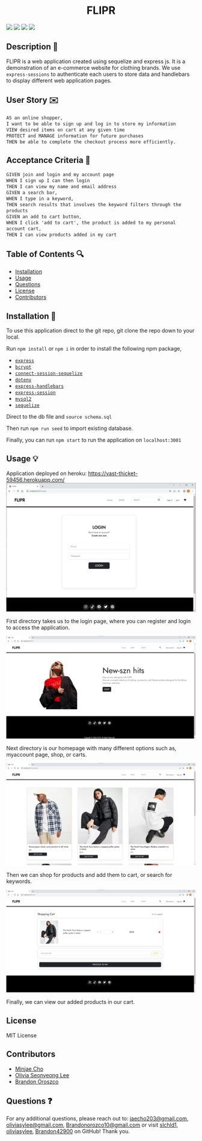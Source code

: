 <h1 align="center">FLIPR</h1>
<p>
    <img src="https://img.shields.io/github/repo-size/slchld1/project_e-commerce_" />
    <img src="https://img.shields.io/github/languages/top/slchld1/project_e-commerce_"  />
    <img src="https://img.shields.io/github/last-commit/slchld1/project_e-commerce_" />
    <img src="https://img.shields.io/badge/license-MIT-brightgreen"/>
</p>

## Description 💾
FLIPR is a web application created using sequelize and express js. It is a demonstration of an e-commerce website for clothing brands. We use `express-sessions` to authenticate each users to store data and handlebars to display different web application pages. 

## User Story ✉️
~~~
AS an online shopper, 
I want to be able to sign up and log in to store my information
VIEW desired items on cart at any given time
PROTECT and MANAGE information for future purchases
THEN be able to complete the checkout process more efficiently. 
~~~
## Acceptance Criteria 📩
~~~
GIVEN join and login and my account page
WHEN I sign up I can then login
THEN I can view my name and email address
GIVEN a search bar,
WHEN I type in a keyword,
THEN search results that involves the keyword filters through the products
GIVEN an add to cart button,
WHEN I click 'add to cart', the product is added to my personal account cart,
THEN I can view products added in my cart 
~~~
## Table of Contents 🔍
* [Installation](#installation-)
* [Usage](#usage-)
* [Questions](#questions-)
* [License](#license)
* [Contributors](#contributors)

## Installation 🔨
To use this application direct to the git repo, git clone the repo down to your local.

Run `npm install` or `npm i` in order to install the following npm package,

* [`express`](https://www.npmjs.com/package/express)
* [`bcrypt`](https://www.npmjs.com/package/bcrypt)
* [`connect-session-sequelize`](https://www.npmjs.com/package/connect-session-sequelize)
* [`dotenv`](https://www.npmjs.com/package/dotenv)
* [`express-handlebars`](https://www.npmjs.com/package/express-handlebars)
* [`express-session`](https://www.npmjs.com/package/express-sessions)
* [`mysql2`](https://www.npmjs.com/package/mysql2)
* [`sequelize`](https://www.npmjs.com/package/sequelize)

Direct to the db file and `source schema.sql`

Then run `npm run seed` to import existing database.

Finally, you can run `npm start` to run the application on `localhost:3001`

## Usage 💡
Application deployed on heroku: https://vast-thicket-59456.herokuapp.com/
![Example Picture 1](./public/images/readme_img1.jpg)

First directory takes us to the login page, where you can register and login to access the application.

![Example Picture 2](./public/images/readme_img2.jpg)

Next directory is our homepage with many different options such as, myaccount page, shop, or carts.

![Example Picture 3](./public/images/readme_img3.jpg)

Then we can shop for products and add them to cart, or search for keywords.

![Example Picture 4](./public/images/readme_img4.jpg)

Finally, we can view our added products in our cart.

## License
MIT License

## Contributors
- [Minjae Cho](https://github.com/slchld1)
- [Olivia Seonyeong Lee](https://github.com/oliviasylee)
- [Brandon Oroszco](https://github.com/Brandon42900)

## Questions ❓
For any additional questions, please reach out to: jaecho203@gmail.com, oliviasylee@gmail.com, Brandonorozco10@gmail.com or visit [slchld1](https://github.com/slchld1), [oliviasylee](https://github.com/oliviasylee), [Brandon42900](https://github.com/Brandon42900) on GitHub! Thank you.
